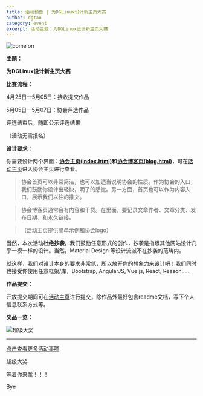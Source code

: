 ```yaml
---
title: 活动预告 | 为DGLinux设计新主页大赛
author: dgtao
category: event
excerpt: 活动主题：为DGLinux设计新主页大赛
---
```


![come on](/assets/webgame-1/head.jpg)

**主题：**

**为DGLinux设计新主页大赛**



**比赛流程：**

4月25日—5月05日：接收提交作品

5月05日—5月07日：协会评选作品

评选结束后，随即公示评选结果

（活动无需报名）



**设计要求：**

你需要设计两个界面：**[协会主页(index.html)](https://linux.dgut.edu.cn/)**和**[协会博客页(blog.html)](https://linux.dgut.edu.cn/blog.html)**，可在[活动主页](https://linux.dgut.edu.cn/design/)进入协会主页进行查看。



> 协会首页可以非常简洁，也可以加适当说明协会的性质。作为协会的入口，我们鼓励你设计出轻快，明了的感觉。另一方面，首页也可以作为内容入口，展示我们以往的推文。

> 协会博客页通常会有内容和干货。在里面，要记录文章作者、文章分类、发布日期、和永久链接。

> （活动主页提供简单示例和协会logo）



当然，本次活动**杜绝抄袭**，我们鼓励任意形式的创作，抄袭是指跟其他网站设计几乎一模一样的设计。当然，Material Design 等设计流派不在抄袭的范畴内。

就这样，我们对设计本身的要求非常低，所以放开你的想象力来设计吧！我们同时也接受你使用任意框架/库，Bootstrap, AngularJS, Vue.js, React, Reason......



**作品提交：**

开放提交期间可在[活动主页](https://linux.dgut.edu.cn/design/)进行提交，除作品外最好包含readme文档，写下个人信息联系方式等。



**奖品一览：**

![超级大奖](/assets/webgame-1/prizes.png)

---

[点击查看更多活动事项](https://linux.dgut.edu.cn/design/)

超级大奖

等着你来拿！！！

Bye